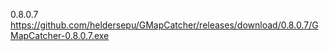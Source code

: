 0.8.0.7	https://github.com/heldersepu/GMapCatcher/releases/download/0.8.0.7/GMapCatcher-0.8.0.7.exe
